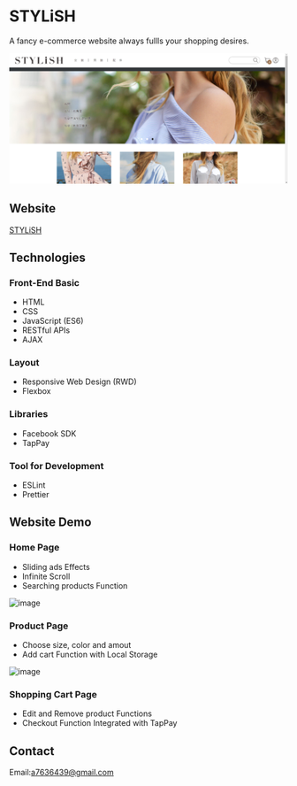 # STYLiSH

A fancy e-commerce website always fullls your shopping desires.

![image](https://github.com/Yana-Lu/STYLiSH/blob/main/public/images/readme/HomePage.png)

## Website

[STYLiSH](https://stylish-9a31b.firebaseapp.com/)

## Technologies

### Front-End Basic
- HTML
- CSS 
- JavaScript (ES6)
- RESTful APIs
- AJAX

### Layout
- Responsive Web Design (RWD)
- Flexbox

### Libraries
- Facebook SDK
- TapPay

### Tool for Development
- ESLint
- Prettier

## Website Demo

### Home Page
- Sliding ads Effects
- Infinite Scroll
- Searching products Function

![image](https://github.com/Yana-Lu/STYLiSH/blob/main/public/images/readme/homePage.gif)

### Product Page
- Choose size, color and amout
- Add cart Function with Local Storage

![image](https://github.com/Yana-Lu/STYLiSH/blob/main/public/images/readme/productPage.gif)

### Shopping Cart Page
- Edit and Remove product Functions
- Checkout Function Integrated with TapPay










## Contact
Email:<a7636439@gmail.com>
